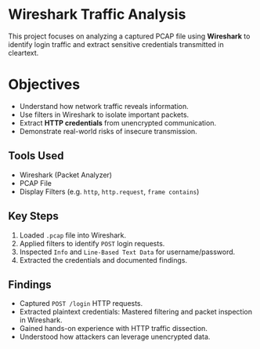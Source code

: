 # Wireshark Traffic Analysis 

This project focuses on analyzing a captured PCAP file using **Wireshark** to identify login traffic and extract sensitive credentials transmitted in cleartext.

#  Objectives

- Understand how network traffic reveals information.
- Use filters in Wireshark to isolate important packets.
- Extract **HTTP credentials** from unencrypted communication.
- Demonstrate real-world risks of insecure transmission.

##  Tools Used

- Wireshark (Packet Analyzer)
- PCAP File
- Display Filters (e.g. `http`, `http.request`, `frame contains`)

##  Key Steps

1. Loaded `.pcap` file into Wireshark.
2. Applied filters to identify `POST` login requests.
3. Inspected `Info` and `Line-Based Text Data` for username/password.
4. Extracted the credentials and documented findings.

##  Findings

- Captured `POST /login` HTTP requests.
- Extracted plaintext credentials:
Mastered filtering and packet inspection in Wireshark.
- Gained hands-on experience with HTTP traffic dissection.
- Understood how attackers can leverage unencrypted data.
